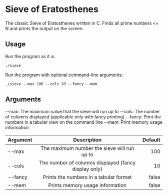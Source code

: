 # Sieve of Eratosthenes
The classic Sieve of Eratosthenes written in C. Finds all prime numbers <= N and prints the output on the screen.

## Usage

Run the program as it is:

```
./sieve
```

Run the program with optional command-line arguments:

```
./sieve --max 100 --cols 10 --fancy --mem
```

## Arguments

--max: The maximum value that the sieve will run up to
--cols: The number of columns displayed (applicable only with fancy printing)
--fancy: Print the numbers in a tabular view on the command line
--mem: Print memory usage information

| Argument      | Description   | Default  |
| ------------- |:-------------:| --------:|
| --max         | The maximum number the sieve will run up to | 100    |
| --cols      | The number of columns displayed (fancy display only)      | 10    |
| --fancy | Prints the numbers in a tabular format      | false    |
| --mem | Prints memory usage information     | false    |